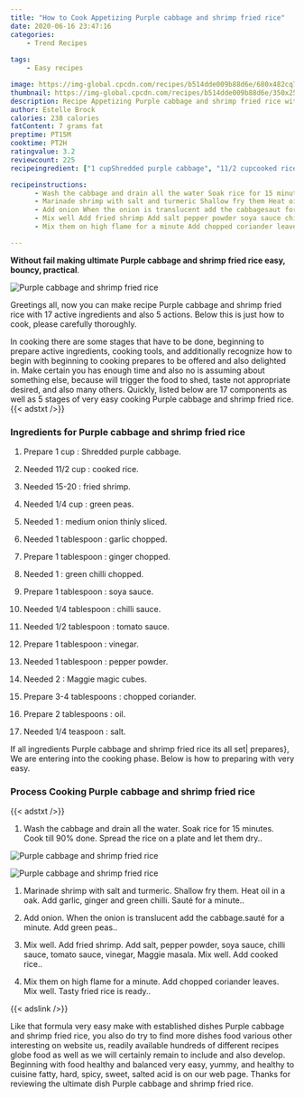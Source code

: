```yaml
---
title: "How to Cook Appetizing Purple cabbage and shrimp fried rice"
date: 2020-06-16 23:47:16
categories:
    - Trend Recipes
    
tags:
    - Easy recipes

image: https://img-global.cpcdn.com/recipes/b514dde009b88d6e/680x482cq70/purple-cabbage-and-shrimp-fried-rice-recipe-main-photo.jpg
thumbnail: https://img-global.cpcdn.com/recipes/b514dde009b88d6e/350x250cq70/purple-cabbage-and-shrimp-fried-rice-recipe-main-photo.jpg
description: Recipe Appetizing Purple cabbage and shrimp fried rice with 17 ingredients and 5 stages of easy cooking.
author: Estelle Brock
calories: 238 calories
fatContent: 7 grams fat
preptime: PT15M
cooktime: PT2H
ratingvalue: 3.2
reviewcount: 225
recipeingredient: ["1 cupShredded purple cabbage", "11/2 cupcooked rice", "15-20fried shrimp", "1/4 cupgreen peas", "1medium onion thinly sliced", "1 tablespoongarlic chopped", "1 tablespoonginger chopped", "1green chilli chopped", "1 tablespoonsoya sauce", "1/4 tablespoonchilli sauce", "1/2 tablespoontomato sauce", "1 tablespoonvinegar", "1 tablespoonpepper powder", "2Maggie magic cubes", "3-4 tablespoonschopped coriander", "2 tablespoonsoil", "1/4 teaspoonsalt"]

recipeinstructions: 
      - Wash the cabbage and drain all the water Soak rice for 15 minutes Cook till 90 done Spread the rice on a plate and let them dry 
      - Marinade shrimp with salt and turmeric Shallow fry them Heat oil in a oak Add garlic ginger and green chilli Saut for a minute 
      - Add onion When the onion is translucent add the cabbagesaut for a minute Add green peas 
      - Mix well Add fried shrimp Add salt pepper powder soya sauce chilli sauce tomato sauce vinegar Maggie masala Mix well Add cooked rice 
      - Mix them on high flame for a minute Add chopped coriander leaves Mix well Tasty fried rice is ready

---
```




**Without fail making ultimate Purple cabbage and shrimp fried rice easy, bouncy, practical**. 


![Purple cabbage and shrimp fried rice](https://img-global.cpcdn.com/recipes/b514dde009b88d6e/680x482cq70/purple-cabbage-and-shrimp-fried-rice-recipe-main-photo.jpg "Purple cabbage and shrimp fried rice")




Greetings all, now you can make recipe Purple cabbage and shrimp fried rice with 17 active ingredients and also 5 actions. Below this is just how to cook, please carefully thoroughly.

In cooking there are some stages that have to be done, beginning to prepare active ingredients, cooking tools, and additionally recognize how to begin with beginning to cooking prepares to be offered and also delighted in. Make certain you has enough time and also no is assuming about something else, because will trigger the food to shed, taste not appropriate desired, and also many others. Quickly, listed below are 17 components as well as 5 stages of very easy cooking Purple cabbage and shrimp fried rice.
{{< adstxt />}}

### Ingredients for Purple cabbage and shrimp fried rice


1. Prepare 1 cup : Shredded purple cabbage.

1. Needed 11/2 cup : cooked rice.

1. Needed 15-20 : fried shrimp.

1. Needed 1/4 cup : green peas.

1. Needed 1 : medium onion thinly sliced.

1. Needed 1 tablespoon : garlic chopped.

1. Prepare 1 tablespoon : ginger chopped.

1. Needed 1 : green chilli chopped.

1. Prepare 1 tablespoon : soya sauce.

1. Needed 1/4 tablespoon : chilli sauce.

1. Needed 1/2 tablespoon : tomato sauce.

1. Prepare 1 tablespoon : vinegar.

1. Needed 1 tablespoon : pepper powder.

1. Needed 2 : Maggie magic cubes.

1. Prepare 3-4 tablespoons : chopped coriander.

1. Prepare 2 tablespoons : oil.

1. Needed 1/4 teaspoon : salt.



If all ingredients Purple cabbage and shrimp fried rice its all set| prepares}, We are entering into the cooking phase. Below is how to preparing with very easy.

### Process Cooking Purple cabbage and shrimp fried rice

{{< adstxt />}}


1. Wash the cabbage and drain all the water. Soak rice for 15 minutes. Cook till 90% done. Spread the rice on a plate and let them dry..



![Purple cabbage and shrimp fried rice](https://img-global.cpcdn.com/steps/add5c1dcf73e4efa/160x128cq70/purple-cabbage-and-shrimp-fried-rice-recipe-step-1-photo.jpg" "Purple cabbage and shrimp fried rice")

![Purple cabbage and shrimp fried rice](https://img-global.cpcdn.com/steps/87742bb819b3461d/160x128cq70/purple-cabbage-and-shrimp-fried-rice-recipe-step-1-photo.jpg" "Purple cabbage and shrimp fried rice")



1. Marinade shrimp with salt and turmeric. Shallow fry them. Heat oil in a oak. Add garlic, ginger and green chilli. Sauté for a minute..



1. Add onion. When the onion is translucent add the cabbage.sauté for a minute. Add green peas..



1. Mix well. Add fried shrimp. Add salt, pepper powder, soya sauce, chilli sauce, tomato sauce, vinegar, Maggie masala. Mix well. Add cooked rice..



1. Mix them on high flame for a minute. Add chopped coriander leaves. Mix well. Tasty fried rice is ready..





{{< adslink />}}

Like that formula very easy make with established dishes Purple cabbage and shrimp fried rice, you also do try to find more dishes food various other interesting on website us, readily available hundreds of different recipes globe food as well as we will certainly remain to include and also develop. Beginning with food healthy and balanced very easy, yummy, and healthy to cuisine fatty, hard, spicy, sweet, salted acid is on our web page. Thanks for reviewing the ultimate dish Purple cabbage and shrimp fried rice.
